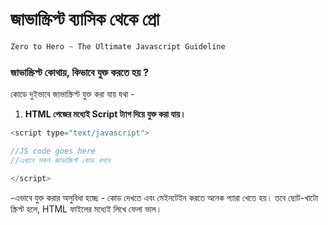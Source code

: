 # জাভাস্ক্রিপ্ট ব্যাসিক থেকে প্রো


```javascript
Zero to Hero ~ The Ultimate Javascript Guideline
```


### জাভাস্ক্রিপ্ট কোথায়, কিভাবে যুক্ত করতে হয় ? 


কোডে দুইভাবে জাভাস্ক্রিপ্ট যুক্ত করা যায় যথা - 

1. **HTML পেজের মধ্যেই Script ট্যাগ দিয়ে যুক্ত করা যায়।**
```javascript
<script type="text/javascript">

//JS code goes here
//এখানে সকল জাভাস্ক্রিপ্ট কোড বসবে

</script>

 ```

-এভাবে যুক্ত করার অসুবিধা হচ্ছে - কোড দেখতে এবং মেইনটেইন করতে অনেক প্যারা খেতে হয়। তবে ছোট-খাটো স্ক্রিপ্ট হলে, HTML ফাইলের মধ্যেই লিখে ফেলা ভাল। 



